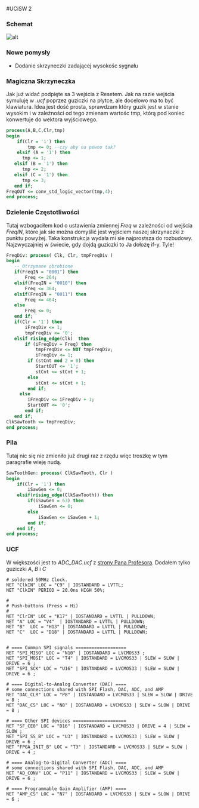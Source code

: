 #UCiSW 2

### Schemat

![alt](http://i.imgur.com/8M0L7Is.png)

### Nowe pomysły

 * Dodanie skrzyneczki zadającej wysokośc sygnału

### Magiczna Skrzyneczka

Jak już widać podpięte sa 3 wejścia z Resetem. Jak na razie wejścia symuluję w *.ucf* poprzez guziczki na płytce, ale docelowo ma to być klawiatura. Idea jest dość prosta, sprawdzam który guzik jest w stanie wysokim i w zależności od tego zmienam wartośc tmp, którą pod koniec konwertuje do wektora wyjściowego.

```vhd
process(A,B,C,Clr,tmp)
begin
    if(Clr = '1') then 
        tmp <= 0; --czy aby na pewno tak?
    elsif (A = '1') then
      tmp <= 1;
   elsif (B = '1') then
      tmp <= 2;
   elsif (C = '1') then
      tmp <= 3;
   end if;
FreqOUT <= conv_std_logic_vector(tmp,4);
end process;
```

### Dzielenie Częstotliwości

Tutaj wzbogaciłem kod o ustawienia zmiennej *Freq* w zależności od wejścia *FreqIN*, które jak sie można domyślić jest wyjściem naszej skrzynaczki z punktu powyżej. Taka konstrukcja wydała mi sie najprostsza do rozbudowy. Najzwyczajniej w świecie, gdy dojdą guziczki to Ja dołożę if-y. Tyle!

 ```vhd
FreqDiv: process( Clk, Clr, tmpFreqDiv )
begin
    -- Otrzymane obrobione
    if(FreqIN = "0001") then
        Freq <= 264;
    elsif(FreqIN = "0010") then
        Freq <= 364;
    elsif(FreqIN = "0011") then
        Freq <= 464;
    else
        Freq <= 0;
    end if;
    if(Clr = '1') then 
        iFreqDiv <= 1;
        tmpFreqDiv <= '0';
    elsif rising_edge(Clk)  then
        if (iFreqDiv = Freq) then
            tmpFreqDiv <= NOT tmpFreqDiv;
            iFreqDiv <= 1;
         if (stCnt mod 2 = 0) then
            StartOUT <= '1';
            stCnt <= stCnt + 1;
         else
            stCnt <= stCnt + 1;
         end if;
      else
         iFreqDiv <= iFreqDiv + 1;
         StartOUT <= '0';
        end if;
    end if;
ClkSawTooth <= tmpFreqDiv;
end process;
 ```

### Pila

Tutaj nic się nie zmieniło już drugi raz z rzędu więc troszkę w tym paragrafie wieję nudą.

```vhd
SawToothGen: process( ClkSawTooth, Clr )
begin
	if(Clr = '1') then
        iSawGen <= 0;
    elsif(rising_edge(ClkSawTooth)) then
        if(iSawGen = 63) then
            iSawGen <= 0;
        else
            iSawGen <= iSawGen + 1;
        end if;
    end if;
end process;
```

### UCF

W większości jest to *ADC_DAC.ucf*  z [strony Pana Profesora](http://www.zsk.ict.pwr.wroc.pl/zsk_ftp/fpga/). Dodałem tylko guziczki *A*, *B* i *C*

```
# soldered 50MHz Clock.
NET "ClkIN" LOC = "C9" | IOSTANDARD = LVTTL;
NET "ClkIN" PERIOD = 20.0ns HIGH 50%;

#
# Push-buttons (Press = Hi)
#
NET "ClrIN" LOC = "K17" | IOSTANDARD = LVTTL | PULLDOWN;
NET "A" LOC = "V4"  | IOSTANDARD = LVTTL | PULLDOWN;
NET "B"  LOC = "H13" | IOSTANDARD = LVTTL | PULLDOWN;
NET "C"  LOC = "D18" | IOSTANDARD = LVTTL | PULLDOWN;


# ==== Common SPI signals ===================
NET "SPI_MISO" LOC = "N10" | IOSTANDARD = LVCMOS33 ;
NET "SPI_MOSI" LOC = "T4" | IOSTANDARD = LVCMOS33 | SLEW = SLOW | DRIVE = 6 ;
NET "SPI_SCK" LOC = "U16" | IOSTANDARD = LVCMOS33 | SLEW = SLOW | DRIVE = 6 ;

# ==== Digital-to-Analog Converter (DAC) ====
# some connections shared with SPI Flash, DAC, ADC, and AMP
NET "DAC_CLR" LOC = "P8" | IOSTANDARD = LVCMOS33 | SLEW = SLOW | DRIVE = 8 ;
NET "DAC_CS" LOC = "N8" | IOSTANDARD = LVCMOS33 | SLEW = SLOW | DRIVE = 8 ;

# ==== Other SPI devices ====================
NET "SF_CE0" LOC = "D16" | IOSTANDARD = LVCMOS33 | DRIVE = 4 | SLEW = SLOW ;
NET "SPI_SS_B" LOC = "U3" | IOSTANDARD = LVCMOS33 | SLEW = SLOW | DRIVE = 6 ;
NET "FPGA_INIT_B" LOC = "T3" | IOSTANDARD = LVCMOS33 | SLEW = SLOW | DRIVE = 4 ;

# ==== Analog-to-Digital Converter (ADC) ====
# some connections shared with SPI Flash, DAC, ADC, and AMP
NET "AD_CONV" LOC = "P11" | IOSTANDARD = LVCMOS33 | SLEW = SLOW | DRIVE = 6 ;

# ==== Programmable Gain Amplifier (AMP) ====
NET "AMP_CS" LOC = "N7" | IOSTANDARD = LVCMOS33 | SLEW = SLOW | DRIVE = 6 ;
```